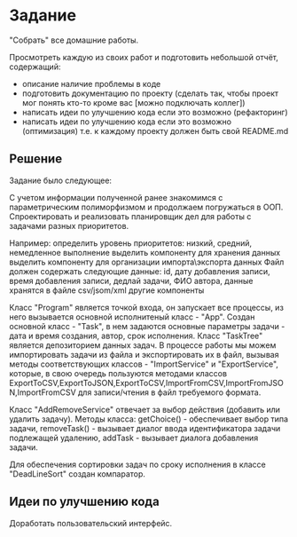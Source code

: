 # Задание

"Собрать" все домашние работы.

Просмотреть каждую из своих работ и подготовить небольшой отчёт, содержащий:

- описание наличие проблемы в коде
- подготовить документацию по проекту (сделать так, чтобы проект мог понять кто-то кроме вас [можно подключать коллег])
- написать идеи по улучшению кода если это возможно (рефакторинг)
- написать идеи по улучшению кода если это возможно (оптимизация)
т.е. к каждому проекту должен быть свой README.md

## Решение

Задание было следующее:

С учетом информации полученной ранее знакомимся с параметрическим полиморфизмом и продолжаем погружаться в ООП.
Спроектировать и реализовать планировщик дел для работы с задачами разных приоритетов.

Например:
определить уровень приоритетов: низкий, средний, немедленное выполнение
выделить компоненту для хранения данных
выделить компоненту для организации импорта\экспорта данных
Файл должен содержать следующие данные: id, дату добавления записи, время добавления записи, дедлай задачи, ФИО автора,
данные хранятся в файле csv/jsom/xml
другие компоненты

Класс "Program" является точкой входа, он запускает все процессы, из него вызывается основной исполнитеный класс - "App".
Создан основной класс - "Task", в нем задаются основные параметры задачи - дата и время создания, автор, срок исполнения.
Класс "TaskTree" является депозиторием данных задач.
В процессе работы мы можем импортировать задачи из файла и экспортировать их в файл, вызывая методы соответствующих классов - "ImportService" и "ExportService", которые, в свою очередь пользуются методами классов ExportToCSV,ExportToJSON,ExportToCSV,ImportFromCSV,ImportFromJSON,ImportFromCSV для записи/чтения в файл требуемого формата.

Класс "AddRemoveService" отвечает за выбор действия (добавить или удалить задачу).
Методы класса:
getChoice() - обеспечивает выбор типа задачи,
removeTask() - вызывает диалог ввода идентификатора задачи подлежащей удалению,
addTask - вызывает диалога добавления задачи.

Для обеспечения сортировки задач по сроку исполнения в классе "DeadLineSort" создан компаратор.

## Идеи по улучшению кода

Доработать пользовательский интерфейс.
